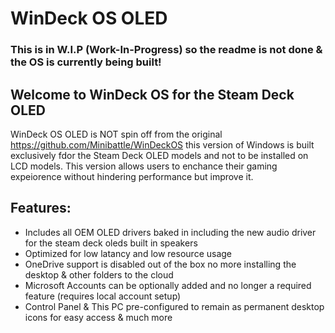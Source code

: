 # WinDeck OS OLED
### This is in W.I.P (Work-In-Progress) so the readme is not done & the OS is currently being built! ###

## Welcome to WinDeck OS for the Steam Deck OLED ##

WinDeck OS OLED is NOT spin off from the original https://github.com/Minibattle/WinDeckOS this version of Windows is built exclusively fdor the Steam Deck OLED models and not to be installed on LCD models.
This version allows users to enchance their gaming expeiorence without hindering performance but improve it.

## Features: ##
- Includes all OEM OLED drivers baked in including the new audio driver for the steam deck oleds built in speakers
- Optimized for low latancy and low resource usage
- OneDrive support is disabled out of the box no more installing the desktop & other folders to the cloud
- Microsoft Accounts can be optionally added and no longer a required feature (requires local account setup)
- Control Panel & This PC pre-configured to remain as permanent desktop icons for easy access & much more

